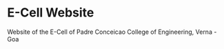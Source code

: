 E-Cell Website
==============

Website of the E-Cell of Padre Conceicao College of Engineering, Verna - Goa


